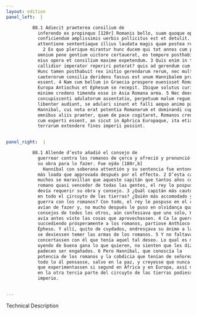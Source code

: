 ```yaml
---
layout: edition
panel_left:  |

          88.1 Adiecit praeterea consilium de
            inferendo ex propinquo [120r] Romanis bello, suam quoque operam ad id
            conficiendum amplissimis uerbis pollicitus est et detulit. Auditus est Poenus summa
            attentione sententiaque illius laudata magis quam postea re aut effectu comprobata.
              2 Ex quo plerique mirantur hunc ducem qui tot annos cum populo Romano
            omnium pene gentium uictore certauerat, eo tempore posthabitum esse a rege, quo erat
            eius opera et consilium maxime expetendum. 3 Quis enim in toto orbe terrarum
            callidior imperator reperiri poterat? quis ad gerendum cum Romanis bellum accommodatior?
            Hunc tamen posthabuit rex initio gerendarum rerum, nec multum tempus praeteriit, cum
            caeterorum consilia deridens fassus est unum Hannibalem praeuidisse ea quae in rem
            essent. 4 Nam cum bellum in Graecia prospere euenisset Romanis, cessit ex
            Europa Antiochus et Ephesum se recepit. Ibique solutus curis pacem animo destinabat,
            minime credens timenda esse in Asia Romana arma. 5 Nec deerat talia
            concupiscenti adulatorum assentatio, perpetuum malum regum, qui dum ea quae uolunt,
            libenter audiunt, se adulari sinunt et falli aequo animo patiuntur. 6 Sed
            Hannibal, cui nota erat potentia Romanorum et dominandi cupiditas, regem monuit, ut de
            omnibus aliis praeter, quam de pace cogitaret, Romanos crederet nunquam quieturos, nisi
            cum experti essent, an sicut in Aphrica Europaque, ita etiam in tertia parte orbis
            terrarum extendere fines imperii possint.
        

panel_right:  |

          88.1 Allende d’esto añadió el consejo de
            guerrear contra los romanos de çerca y ofreció y pronunció con muy extendidas palabras
            su obra para lo fazer. Fue oýdo [180r,b]
              Hanníbal con soberana attentión y su sentencia fue entonces allí
            más loada que approvada después por el effecto. 2 D’esta causa algunos y
            muchos se maravillan que aqueste capitán que tantos años contendiera con el pueblo
            romano quasi vencedor de todas las gentes, el rey lo pospusiesse en tiempo que mucho más
            devía requerir su obra y consejo. 3 ¿Quál capitán más cauto se podiera fallar
            en todo el çircuyto de las tierras? ¿Quién más accomodado y perteneciente para fazer
            guerra con los romanos? Con todo, el rey le pospuso en el comienço de las cosas que se
            avían de fazer y, no mucho después le puso en olvidança quando, escarneciendo de los
            consejos de todos los otros, aún confessava que uno solo, Hanníbal,
            avía antes visto las cosas que aprovechassen. 4 Ca la guerra fecha en Grecia,
            succediendo prósperamente a los romanos, partiose Anthíoco de Europa y acogiose a
            Épheso. Y allí, quito de cuydados, endresçava su ánimo a la paz, no creyendo que en Asia
            se deviessen temer las armas de los romanos. 5 Y no faltava lisonjeros que
            concertassen con él que tenía aquel tal deseo. Lo qual es mal perpetuo de los reyes que,
            oyendo de buena gana lo que quieren, no sienten que les dizen lisonjas y de grado
            padecen ser engañados. 6 Pero Hanníbal, que conoscía la
            potencia de los romanos y la cobdicia que tenían de señorear, amonestava al rey que en
            todo lo ál pensasse, salvo en la paz, y creyesse que nunca los romanos folgarían fasta
            que experimentassen si segund en África y en Europa, assí mesmo
            en la otra tercia parte del circuyto de las tierras podiessen extender los fines del
            imperio.
        

---
```


 Technical Description 